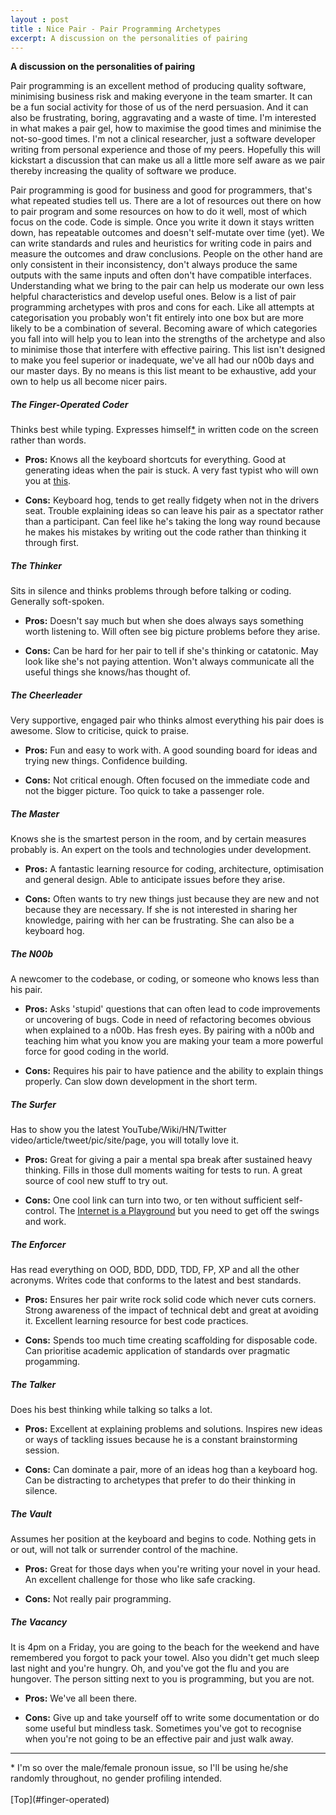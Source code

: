 ```yaml
---
layout : post
title : Nice Pair - Pair Programming Archetypes
excerpt: A discussion on the personalities of pairing
---
```


**A discussion on the personalities of pairing**

Pair programming is an excellent method of producing quality software, minimising business risk and making everyone in the team smarter. It can be a fun social activity for those of us of the nerd persuasion. And it can also be frustrating, boring, aggravating and a waste of time. I'm interested in what makes a pair gel, how to maximise the good times and minimise the not-so-good times. I'm not a clinical researcher, just a software developer writing from personal experience and those of my peers. Hopefully this will kickstart a discussion that can make us all a little more self aware as we pair thereby increasing the quality of software we produce.

Pair programming is good for business and good for programmers, that's what repeated studies tell us. There are a lot of resources out there on how to pair program and some resources on how to do it well, most of which focus on the code. Code is simple. Once you write it down it stays written down, has repeatable outcomes and doesn't self-mutate over time (yet). We can write standards and rules and heuristics for writing code in pairs and measure the outcomes and draw conclusions. People on the other hand are only consistent in their inconsistency, don't always produce the same outputs with the same inputs and often don't have compatible interfaces. Understanding what we bring to the pair can help us moderate our own less helpful characteristics and develop useful ones. Below is a list of pair programming archetypes with pros and cons for each. Like all attempts at categorisation you probably won't fit entirely into one box but are more likely to be a combination of several. Becoming aware of which categories you fall into will help you to lean into the strengths of the archetype and also to minimise those that interfere with effective pairing. This list isn't designed to make you feel superior or inadequate, we've all had our n00b days and our master days. By no means is this list meant to be exhaustive, add your own to help us all become nicer pairs.

<a name="finger-operated"></a>
##### The Finger-Operated Coder
Thinks best while typing. Expresses himself[*](#footnote) in written code on the screen rather than words.

 * **Pros:** Knows all the keyboard shortcuts for everything. Good at generating ideas when the pair is stuck. A very fast typist who will own you at [this](http://drop.notch.net/).

 * **Cons:** Keyboard hog, tends to get really fidgety when not in the drivers seat. Trouble explaining ideas so can leave his pair as a spectator rather than a participant. Can feel like he's taking the long way round because he makes his mistakes by writing out the code rather than thinking it through first.

##### The Thinker
Sits in silence and thinks problems through before talking or coding. Generally soft-spoken.

 * **Pros:** Doesn't say much but when she does always says something worth listening to. Will often see big picture problems before they arise.

 * **Cons:** Can be hard for her pair to tell if she's thinking or catatonic. May look like she's not paying attention. Won't always communicate all the useful things she knows/has thought of.

##### The Cheerleader
Very supportive, engaged pair who thinks almost everything his pair does is awesome. Slow to criticise, quick to praise.

 * **Pros:** Fun and easy to work with. A good sounding board for ideas and trying new things. Confidence building.

 * **Cons:** Not critical enough. Often focused on the immediate code and not the bigger picture. Too quick to take a passenger role.

##### The Master
Knows she is the smartest person in the room, and by certain measures probably is. An expert on the tools and technologies under development.

 * **Pros:** A fantastic learning resource for coding, architecture, optimisation and general design. Able to anticipate issues before they arise.

 * **Cons:** Often wants to try new things just because they are new and not because they are necessary. If she is not interested in sharing her knowledge, pairing with her can be frustrating. She can also be a keyboard hog.

##### The N00b
A newcomer to the codebase, or coding, or someone who knows less than his pair.

 * **Pros:** Asks 'stupid' questions that can often lead to code improvements or uncovering of bugs. Code in need of refactoring becomes obvious when explained to a n00b. Has fresh eyes. By pairing with a n00b and teaching him what you know you are making your team a more powerful force for good coding in the world.

 * **Cons:** Requires his pair to have patience and the ability to explain things properly. Can slow down development in the short term.

##### The Surfer
Has to show you the latest YouTube/Wiki/HN/Twitter video/article/tweet/pic/site/page, you will totally love it.

 * **Pros:** Great for giving a pair a mental spa break after sustained heavy thinking. Fills in those dull moments waiting for tests to run. A great source of cool new stuff to try out.

 * **Cons:** One cool link can turn into two, or ten without sufficient self-control. The [Internet is a Playground](http://www.27bslash6.com/) but you need to get off the swings and work.

##### The Enforcer
Has read everything on OOD, BDD, DDD, TDD, FP, XP and all the other acronyms. Writes code that conforms to the latest and best standards.

 * **Pros:** Ensures her pair write rock solid code which never cuts corners. Strong awareness of the impact of technical debt and great at avoiding it. Excellent learning resource for best code practices.

 * **Cons:** Spends too much time creating scaffolding for disposable code. Can prioritise academic application of standards over pragmatic progamming.

##### The Talker
Does his best thinking while talking so talks a lot.

 * **Pros:** Excellent at explaining problems and solutions. Inspires new ideas or ways of tackling issues because he is a constant brainstorming session.

 * **Cons:** Can dominate a pair, more of an ideas hog than a keyboard hog. Can be distracting to archetypes that prefer to do their thinking in silence.

##### The Vault
Assumes her position at the keyboard and begins to code. Nothing gets in or out, will not talk or surrender control of the machine.

 * **Pros:** Great for those days when you're writing your novel in your head. An excellent challenge for those who like safe cracking.

 * **Cons:** Not really pair programming.

##### The Vacancy
It is 4pm on a Friday, you are going to the beach for the weekend and have remembered you forgot to pack your towel. Also you didn't get much sleep last night and you're hungry. Oh, and you've got the flu and you are hungover. The person sitting next to you is programming, but you are not.

 * **Pros:** We've all been there.

 * **Cons:** Give up and take yourself off to write some documentation or do some useful but mindless task. Sometimes you've got to recognise when you're not going to be an effective pair and just walk away.


<div class="footnote">
  <hr />
  <a name="footnote"></a>* I'm so over the male/female pronoun issue, so I'll be using he/she randomly throughout, no gender profiling intended.
  <br />
  <br />
  [Top](#finger-operated)
<div>
